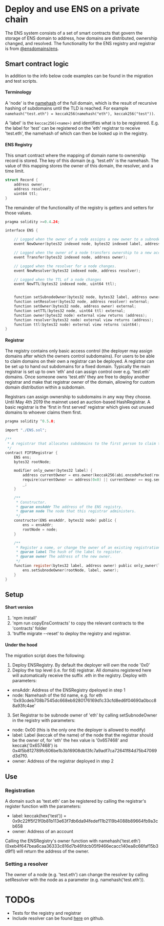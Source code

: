 # Deploy and use ENS on a private chain
The ENS system consists of a set of smart contracts that govern the storage of ENS domain to address, how domains are distributed, ownership changed, and resolved. The functionality for the ENS registry and registrar is from [@ensdomains/ens](https://github.com/ensdomains/ens).



## Smart contract logic
In addition to the info below code examples can be found in the migration and test scripts.

#### Terminology
A 'node' is the [namehash](https://docs.ens.domains/#namehash) of the full domain, which is the result of recursive hashing of subdomains until the TLD is reached. For example `namehash("test.eth") = keccak256(namehash("eth"), keccak256("test"))`.

A 'label' is the `keccac256(<name>)` and identifies what is to be registered. E.g. the label for 'test' can be registered on the 'eth' registrar to receive 'test.eth', the namehash of which can then be looked up in the registry.



#### ENS Registry
This smart contract where the mapping of domain name to ownership record is stored. The key of this domain (e.g. 'test.eth' is the namehash. The value of this mapping stores the owner of this domain, the resolver, and a time limit.
```C
struct Record {
    address owner;
    address resolver;
    uint64 ttl;
}
```

The remainder of the functionality of the registry is getters and setters for those values.

```c
pragma solidity >=0.4.24;

interface ENS {

    // Logged when the owner of a node assigns a new owner to a subnode.
    event NewOwner(bytes32 indexed node, bytes32 indexed label, address owner);

    // Logged when the owner of a node transfers ownership to a new account.
    event Transfer(bytes32 indexed node, address owner);

    // Logged when the resolver for a node changes.
    event NewResolver(bytes32 indexed node, address resolver);

    // Logged when the TTL of a node changes
    event NewTTL(bytes32 indexed node, uint64 ttl);


    function setSubnodeOwner(bytes32 node, bytes32 label, address owner) external;
    function setResolver(bytes32 node, address resolver) external;
    function setOwner(bytes32 node, address owner) external;
    function setTTL(bytes32 node, uint64 ttl) external;
    function owner(bytes32 node) external view returns (address);
    function resolver(bytes32 node) external view returns (address);
    function ttl(bytes32 node) external view returns (uint64);
}
```

#### Registrar
The registry contains only basic access control (the deployer may assign domains after which the owners control subdomains). For users to be able to claim domains on their own a registrar can be deployed. A registrar can be set up to hand out subdomains for a fixed domain. Typically the main registrar is set up to own 'eth' and can assign control over e.g. 'test.eth' domains. Once someone owns 'test.eth' they are free to deploy another registrar and make that registrar owner of the domain, allowing for custom domain distribution within a subdomain.

Registrars can assign ownership to subdomains in any way they choose. Until May 4th 2019 the mainnet used an auction-based HashRegistrar. A basic registrar is the 'first in first served' registrar which gives out unused domains to whoever claims them first.


```c
pragma solidity ^0.5.0;

import "./ENS.sol";

/**
 * A registrar that allocates subdomains to the first person to claim them.
 */
contract FIFSRegistrar {
    ENS ens;
    bytes32 rootNode;

    modifier only_owner(bytes32 label) {
        address currentOwner = ens.owner(keccak256(abi.encodePacked(rootNode, label)));
        require(currentOwner == address(0x0) || currentOwner == msg.sender);
        _;
    }

    /**
     * Constructor.
     * @param ensAddr The address of the ENS registry.
     * @param node The node that this registrar administers.
     */
    constructor(ENS ensAddr, bytes32 node) public {
        ens = ensAddr;
        rootNode = node;
    }

    /**
     * Register a name, or change the owner of an existing registration.
     * @param label The hash of the label to register.
     * @param owner The address of the new owner.
     */
    function register(bytes32 label, address owner) public only_owner(label) {
        ens.setSubnodeOwner(rootNode, label, owner);
    }
}
```


## Setup
#### Short version
1. 'npm install'
2. 'npm run copyEnsContracts' to copy the relevant contracts to the 'contracts' folder
3. 'truffle migrate --reset' to deploy the registry and registrar.


#### Under the hood
The migration script does the following:
1. Deploy ENSRegistry. By default the deployer will own the node '0x0'
2. Deploy the top level (i.e. for tld) registrar. All domains registered here will automatically receive the suffix .eth in the registry. Deploy with parameters:
  - ensAddr: Address of the ENSRegistry dpeloyed in step 1
  - node: Namehash of the tld name, e.g. for eth '0x93cdeb708b7545dc668eb9280176169d1c33cfd8ed6f04690a0bcc88a93fc4ae'
3. Set Registrar to be subnode owner of 'eth' by calling setSubnodeOwner in the registry with parameters:
  - node: 0x00 (this is the only one the deployer is allowed to modify)
  - label: Label (keccak of the name) of the node that the registrar should be the owner of, for 'eth' the hex value is '0x657468' and keccak('0x657468') is 0x4f5b812789fc606be1b3b16908db13fc7a9adf7ca72641f84d75b47069d3d7f0.
  - owner: Address of the registrar deployed in step 2


## Use
### Registration
A domain such as 'test.eth' can be registered by calling the registrar's register function with the parameters:
  - label: keccak(hex('test')) = 0x9c22ff5f21f0b81b113e63f7db6da94fedef11b2119b4088b89664fb9a3cb658
  - owner: Address of an account

Calling the ENSRegistry's owner function with namehash('test.eth') (0xeb4f647bea6caa36333c816d7b46fdcb05f9466ecacc140ea8c66faf15b3d9f1) will return the address of the owner.

### Setting a resolver
The owner of a node (e.g. 'test.eth') can change the resolver by calling setResolver with the node as a parameter (e.g. namehash('test.eth')).


# TODOs
- Tests for the registry and registrar
- Include resolver can be found [here](https://github.com/ensdomains/resolvers) on github.
